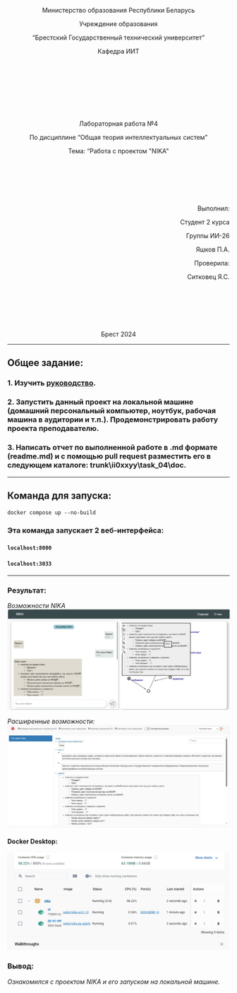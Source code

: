 <p align="center"> Министерство образования Республики Беларусь</p>
<p align="center">Учреждение образования</p>
<p align="center">“Брестский Государственный технический университет”</p>
<p align="center">Кафедра ИИТ</p>
<br><br><br><br><br><br><br>
<p align="center">Лабораторная работа №4</p>
<p align="center">По дисциплине “Общая теория интеллектуальных систем”</p>
<p align="center">Тема: “Работа с проектом "NIKA"</p>
<br><br><br><br><br>
<p align="right">Выполнил:</p>
<p align="right">Студент 2 курса</p>
<p align="right">Группы ИИ-26</p>
<p align="right">Яшков П.А.</p>
<p align="right">Проверила:</p>
<p align="right">Ситковец Я.С.</p>
<br><br><br><br><br>
<p align="center">Брест 2024</p>

---
## Общее задание: ##
### 1. Изучить [руководство](https://github.com/ostis-apps/nika).

### 2. Запустить данный проект на локальной машине (домашний персональный компьютер, ноутбук, рабочая машина в аудитории и т.п.). Продемонстрировать работу проекта преподавателю.

### 3. Написать отчет по выполненной работе в .md формате (readme.md) и с помощью pull request разместить его в следующем каталоге: trunk\ii0xxyy\task_04\doc.

---
## Команда для запуска:
```
docker compose up --no-build
```
### Эта команда запускает 2 веб-интерфейса: ###

#### ```localhost:8000``` ####

#### ```localhost:3033``` ####
---
### Результат: ###

*Возможности NIKA*
![sc-web](./1.jpg)

*Расширенные возможности:*
![dialogue web UI](./2.jpg)


#### Docker Desktop: ####
![Результат:](./3.jpg)

### Вывод: ###
*Ознакомился с проектом NIKA и его запуском на локальной машине.*